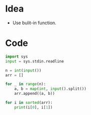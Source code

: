# Idea
- Use bulit-in function.

# Code
```python
import sys
input = sys.stdin.readline

n = int(input())
arr = []

for _ in range(n):
    a, b = map(int, input().split())
    arr.append((a, b))

for i in sorted(arr):
    print(i[0], i[1])
```
